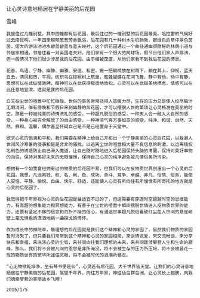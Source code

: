 让心灵诗意地栖居在宁静美丽的后花园

雪峰


    我居住过几幢别墅，其中四幢都有后花园，最后住过的一幢别墅的后花园最美。哈拉雷的气候好过云南昆明，一年四季郁郁葱葱芳香飘溢，后花园有几十种树木生机勃勃，碧绿色的草坪翠色茵茵，偌大的游泳池池水碧蓝碧蓝与蓝天映衬，这个后花园通过一个曲径通幽很隐秘的林荫小道与邻居家相通，邻居住着一对英国老夫妇，他们家有一个很大的网球场，假节日他们家人声鼎沸，但一般情况下他们很少涉足我的后花园，由于植被茂盛，从他们家看不到我后花园的情景。

    花香、鸟语、宁静、幽静、幽雅、安适、私密，搬一把躺椅放在树荫下，躺在其上，仰视，蓝天白云，清风和煦，平视，纺织鸟在棕榈树上筑巢，蜜蜂蝴蝶在花间飞舞，静中有动，动中有静，思想可以在此纵情驰骋，精神可以在此获得极度地放松，心灵可以在此甜美地栖息，情感可以在此任意地宣泄，这就是我的后花园。

    白天在尘世的喧嚣中忙忙碌碌，世俗的事务常常挠得人筋疲力尽，生存的压力总是使人绞尽脑汁无暇消闲，唯有傍晚和节假日来到幽静的后花园，才可以摆脱人世的繁琐让心灵畅游在美丽的时空，那是一种被纯美的诗情洗礼的感受，一种超凡脱俗的感受，一种天人合一融入大自然的感受，一种身心被完全解放了的自由感受，一种神清气爽万事如意的感受，纯净、和谐、自然、天然、祥和、温馨，偶尔甚至怀疑自己是不是已经置身于天堂中。

    欲求心灵的饱满和平和，我们需要在精神上给自己开拓出一个宁静美丽的心灵后花园，以躲避人世间风沙寒暑的侵袭和是是非非的骚扰，以逃离尘世的喧嚣和大量不良信息的刺激，以远离钱权名利色的诱惑防止自己滑入魔道，让自己随时随地进入后花园保持头脑的清醒，保持对美好事物的向往，保持对美好未来的无限憧憬，保持自己心灵的纯净避免被凡情俗务所污染。

    想拥有一个如我曾经拥有过的物质的后花园不易，但我们可以在反物质世界创造出一个心灵的后花园。我想，凡远离钱、权、名、利、色、成功、奋斗、竞争、卓越、非凡、俗情、俗务，能使人安恬、平静、愉悦、自由、快乐、舒适，还能使人心灵有所向往有所憧憬有所寄托的地方就是心灵的后花园了。

    我觉得把千年界视为心灵的后花园是最适宜不过的了，但这需要有穿透时空超越时空的思维能力，有高超的想象能力和冥想能力，有善于在尘世的喧嚣中瞬间摆脱世情进入反物质世界的能力，还要有坚定不移的信念和百折不挠的信心，有通达世事超凡脱俗看破红尘在人世间的悬崖峭壁上毫无惧色的潇洒地跳一曲探戈的情怀。

    作为成长中的禅院草，最理想的后花园就是我们这个精神和心灵的家园了，虽然我们物质的家园暂时消失了，但只要我们常常到这个精神和心灵的家园相聚，来谈情说爱，来交流畅谈，来分享快乐和幸福，来洗涤心灵的尘垢，来共同向往我们理想的未来，来共同跋涉攀登人生和生命的巅峰，那么，我们将不会被凡间的恩怨是非所淹没，将不会被生存的压力所压垮，将不会被昙花一现的物质世界的繁华所迷住灵眼，将不会被时代的浪潮所卷走。

    “心无物欲乾坤净，坐有琴书便是仙”，心灵若有后花园，大千世界皆天堂。让我们的心灵诗意地栖居在宁静美丽的后花园，展望千年界，向往万年界，神往仙岛群岛洲，让心灵长上翅膀，向我们魂牵梦萦的美丽故乡飞翔！

    2015/1/5



